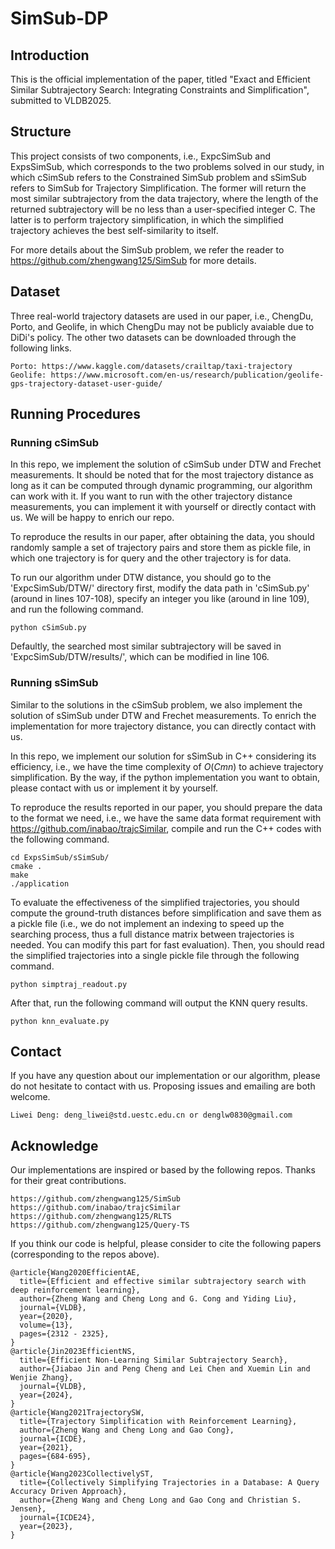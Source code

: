 # SimSub-DP

## Introduction

This is the official implementation of the paper, titled "Exact and Efficient Similar Subtrajectory Search: Integrating Constraints and Simplification", submitted to VLDB2025.

## Structure
This project consists of two components, i.e., ExpcSimSub and ExpsSimSub, which corresponds to the two problems solved in our study, in which cSimSub refers to the Constrained SimSub problem and sSimSub refers to SimSub for Trajectory Simplification. The former will return the most similar subtrajectory from the data trajectory, where the length of the returned subtrajectory will be no less than a user-specified integer C. The latter is to perform trajectory simplification, in which the simplified trajectory achieves the best self-similarity to itself.

For more details about the SimSub problem, we refer the reader to https://github.com/zhengwang125/SimSub for more details.

## Dataset
Three real-world trajectory datasets are used in our paper, i.e., ChengDu, Porto, and Geolife, in which ChengDu may not be publicly avaiable due to DiDi's policy. The other two datasets can be downloaded through the following links.

```
Porto: https://www.kaggle.com/datasets/crailtap/taxi-trajectory
Geolife: https://www.microsoft.com/en-us/research/publication/geolife-gps-trajectory-dataset-user-guide/
```


## Running Procedures

### Running cSimSub
In this repo, we implement the solution of cSimSub under DTW and Frechet measurements. It should be noted that for the most trajectory distance as long as it can be computed through dynamic programming, our algorithm can work with it. If you want to run with the other trajectory distance measurements, you can implement it with yourself or directly contact with us. We will be happy to enrich our repo.

To reproduce the results in our paper, after obtaining the data, you should randomly sample a set of trajectory pairs and store them as pickle file, in which one trajectory is for query and the other trajectory is for data.

To run our algorithm under DTW distance, you should go to the 'ExpcSimSub/DTW/' directory first, modify the data path in 'cSimSub.py' (around in lines 107-108), specify an integer you like (around in line 109), and run the following command.

```
python cSimSub.py
```

Defaultly, the searched most similar subtrajectory will be saved in 'ExpcSimSub/DTW/results/', which can be modified in line 106.

### Running sSimSub
Similar to the solutions in the cSimSub problem, we also implement the solution of sSimSub under DTW and Frechet measurements. To enrich the implementation for more trajectory distance, you can directly contact with us.

In this repo, we implement our solution for sSimSub in C++ considering its efficiency, i.e., we have the time complexity of $O(Cmn)$ to achieve trajectory simplification. By the way, if the python implementation you want to obtain, please contact with us or implement it by yourself.

To reproduce the results reported in our paper, you should prepare the data to the format we need, i.e., we have the same data format requirement with https://github.com/inabao/trajcSimilar, compile and run the C++ codes with the following command.

```
cd ExpsSimSub/sSimSub/
cmake .
make
./application
```

To evaluate the effectiveness of the simplified trajectories, you should compute the ground-truth distances before simplification and save them as a pickle file (i.e., we do not implement an indexing to speed up the searching process, thus a full distance matrix between trajectories is needed. You can modify this part for fast evaluation). Then, you should read the simplified trajectories into a single pickle file through the following command.

```
python simptraj_readout.py
```

After that, run the following command will output the KNN query results.

```
python knn_evaluate.py
```

## Contact

If you have any question about our implementation or our algorithm, please do not hesitate to contact with us. Proposing issues and emailing are both welcome.

```
Liwei Deng: deng_liwei@std.uestc.edu.cn or denglw0830@gmail.com
```

## Acknowledge
Our implementations are inspired or based by the following repos. Thanks for their great contributions. 

```
https://github.com/zhengwang125/SimSub
https://github.com/inabao/trajcSimilar
https://github.com/zhengwang125/RLTS
https://github.com/zhengwang125/Query-TS
```

If you think our code is helpful, please consider to cite the following papers (corresponding to the repos above).

```
@article{Wang2020EfficientAE,
  title={Efficient and effective similar subtrajectory search with deep reinforcement learning},
  author={Zheng Wang and Cheng Long and G. Cong and Yiding Liu},
  journal={VLDB},
  year={2020},
  volume={13},
  pages={2312 - 2325},
}
@article{Jin2023EfficientNS,
  title={Efficient Non-Learning Similar Subtrajectory Search},
  author={Jiabao Jin and Peng Cheng and Lei Chen and Xuemin Lin and Wenjie Zhang},
  journal={VLDB},
  year={2024},
}
@article{Wang2021TrajectorySW,
  title={Trajectory Simplification with Reinforcement Learning},
  author={Zheng Wang and Cheng Long and Gao Cong},
  journal={ICDE},
  year={2021},
  pages={684-695},
}
@article{Wang2023CollectivelyST,
  title={Collectively Simplifying Trajectories in a Database: A Query Accuracy Driven Approach},
  author={Zheng Wang and Cheng Long and Gao Cong and Christian S. Jensen},
  journal={ICDE24},
  year={2023},
}
```